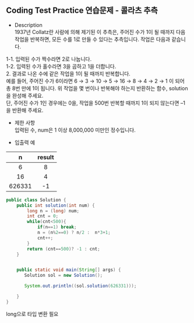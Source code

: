 ## Coding Test Practice 연습문제 - 콜라츠 추측

- Description <br>
1937년 Collatz란 사람에 의해 제기된 이 추측은, 주어진 수가 1이 될 때까지 다음 작업을 반복하면, 모든 수를 1로 만들 수 있다는 추측입니다. 작업은 다음과 같습니다.  


1-1. 입력된 수가 짝수라면 2로 나눕니다. <br>
1-2. 입력된 수가 홀수라면 3을 곱하고 1을 더합니다. <br>
2. 결과로 나온 수에 같은 작업을 1이 될 때까지 반복합니다.  <br>
예를 들어, 주어진 수가 6이라면 6 → 3 → 10 → 5 → 16 → 8 → 4 → 2 → 1 이 되어 총 8번 만에 1이 됩니다. 위 작업을 몇 번이나 반복해야 하는지 반환하는 함수, solution을 완성해 주세요. <br> 
단, 주어진 수가 1인 경우에는 0을, 작업을 500번 반복할 때까지 1이 되지 않는다면 –1을 반환해 주세요.  


- 제한 사항 <br>
입력된 수, num은 1 이상 8,000,000 미만인 정수입니다.<br>

- 입출력 예  

|n	|result|
|:---:|:---:|
|6|	8|
|16|	4|
|626331|	-1|

```java
public class Solution {
    public int solution(int num) {
        long n = (long) num;
        int cnt = 0;
        while(cnt<500){
            if(n==1) break;
            n = (n%2==0) ? n/2 :  n*3+1;
            cnt++;
        }
        return (cnt==500)? -1 : cnt;
    }


    public static void main(String[] args) {
       Solution sol = new Solution();

       System.out.println((sol.solution(626331))); 

    }
}
```

long으로 타입 변환 필요
